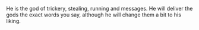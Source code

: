 He is the god of trickery, stealing, running and messages. He will deliver the gods the exact words you say, although he will change them a bit to his liking.